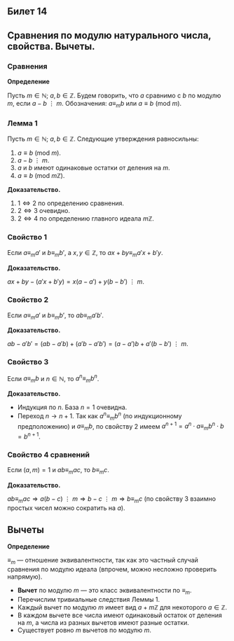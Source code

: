 ## Билет 14

## Сравнения по модулю натурального числа, свойства. Вычеты.

### Сравнения

**Определение**

Пусть $m \in \mathbb{N}$; $a, b \in \mathbb{Z}$. Будем говорить, что $a$ сравнимо с $b$ по модулю $m$, если $a - b \ \vdots \ m$. Обозначения: $a \equiv_m b$ или $a \equiv b \ (\text{mod} \ m)$.

### Лемма 1

Пусть $m \in \mathbb{N}$; $a, b \in \mathbb{Z}$. Следующие утверждения равносильны:

1. $a \equiv b \ (\text{mod} \ m)$.
2. $a - b \ \vdots \ m$.
3. $a$ и $b$ имеют одинаковые остатки от деления на $m$.
4. $a \equiv b \ (\text{mod} \ m\mathbb{Z})$.

**Доказательство.**

1. $1 \Leftrightarrow 2$ по определению сравнения.
2. $2 \Leftrightarrow 3$ очевидно.
3. $2 \Leftrightarrow 4$ по определению главного идеала $m\mathbb{Z}$.

### Свойство 1

Если $a \equiv_m a'$ и $b \equiv_m b'$, а $x, y \in \mathbb{Z}$, то $ax + by \equiv_m a'x + b'y$.

**Доказательство.**

$ax + by - (a'x + b'y) = x(a - a') + y(b - b') \ \vdots \  m$.

### Свойство 2

Если $a \equiv_m a'$ и $b \equiv_m b'$, то $ab \equiv_m a'b'$.

**Доказательство.**

$ab - a'b' = (ab - a'b) + (a'b - a'b') = (a - a')b + a'(b - b') \ \vdots \  m$.

### Свойство 3

Если $a \equiv_m b$ и $n \in \mathbb{N}$, то $a^n \equiv_m b^n$.

**Доказательство.**

- Индукция по $n$. База $n = 1$ очевидна.
- Переход $n \rightarrow n+1$. Так как $a^n \equiv_m b^n$ (по индукционному предположению) и $a \equiv_m b$, по свойству 2 имеем $a^{n+1} = a^n \cdot a \equiv_m b^n \cdot b = b^{n+1}$.

### Свойство 4 сравнений

Если $(a, m) = 1$ и $ab \equiv_m ac$, то $b \equiv_m c$.

**Доказательство.**

$ab \equiv_m ac \Rightarrow a(b - c) \ \vdots \ m \Rightarrow b - c \ \vdots \  m \Rightarrow b \equiv_m c$ (по свойству 3 взаимно простых чисел можно сократить на $a$).

## Вычеты

**Определение**

$\equiv_m$ — отношение эквивалентности, так как это частный случай сравнения по модулю идеала (впрочем, можно несложно проверить напрямую).

- **Вычет** по модулю $m$ — это класс эквивалентности по $\equiv_m$.
- Перечислим тривиальные следствия Леммы 1.
- Каждый вычет по модулю $m$ имеет вид $a + m\mathbb{Z}$ для некоторого $a \in \mathbb{Z}$.
- В каждом вычете все числа имеют одинаковый остаток от деления на $m$, а числа из разных вычетов имеют разные остатки.
- Существует ровно $m$ вычетов по модулю $m$.
